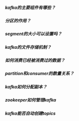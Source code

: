 ##### kafka的主要组件有哪些？



##### 分区的作用？



##### segment的大小可以设置吗？



##### kafka的文件存储机制？



##### 如何消费已经被消费过的数据？



##### partition和consumer的数量关系？




##### kafka如何分配副本？



##### zookeeper如何管理kafka




##### kafka能否自动创建topics





